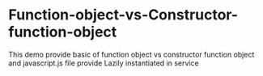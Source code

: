 # Function-object-vs-Constructor-function-object

This demo provide basic of function object vs constructor function object and javascript.js file provide Lazily instantiated in service